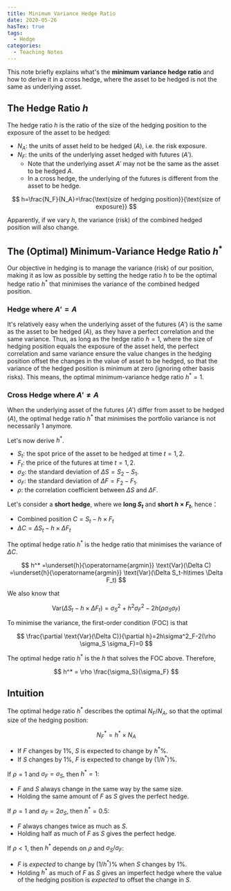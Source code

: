 ```yaml
---
title: Minimum Variance Hedge Ratio
date: 2020-05-26
hasTex: true
tags:
  - Hedge
categories:
  - Teaching Notes
---
```


This note briefly explains what's the **minimum variance hedge ratio** and how
to derive it in a cross hedge, where the asset to be hedged is not the same as
underlying asset.

<!-- more -->

## The Hedge Ratio $h$

The hedge ratio $h$ is the ratio of the size of the hedging position to the
exposure of the asset to be hedged:

- $N_A$: the units of asset held to be hedged ($A$), i.e. the risk exposure.
- $N_F$: the units of the underlying asset hedged with futures ($A'$).
  - Note that the underlying asset $A'$ may not be the same as the asset to be hedged $A$.
  - In a cross hedge, the underlying of the futures is different from the asset to be hedge.

$$
h=\frac{N_F}{N_A}=\frac{\text{size of hedging position}}{\text{size of exposure}}
$$

Apparently, if we vary $h$, the variance (risk) of the combined hedged position
will also change.

## The (Optimal) Minimum-Variance Hedge Ratio $h^*$

Our objective in hedging is to manage the variance (risk) of our position,
making it as low as possible by setting the hedge ratio $h$ to be the optimal
hedge ratio $h^*$ that minimises the variance of the combined hedged position.

### Hedge where $A'=A$

It's relatively easy when the underlying asset of the futures ($A'$) is the same
as the asset to be hedged ($A$), as they have a perfect correlation and the same
variance. Thus, as long as the hedge ratio $h=1$, where the size of hedging
position equals the exposure of the asset held, the perfect correlation and same
variance ensure the value changes in the hedging position offset the changes in
the value of asset to be hedged, so that the variance of the hedged position is
minimum at zero (ignoring other basis risks). This means, the optimal
minimum-variance hedge ratio $h^*=1$.

### Cross Hedge where $A' \neq A$

When the underlying asset of the futures ($A'$) differ from asset to be hedged
($A$), the optimal hedge ratio $h^*$ that minimises the portfolio variance is
not necessarily 1 anymore. 

Let's now derive $h^*$.

- $S_t$: the spot price of the asset to be hedged at time $t=1,2$.
- $F_t$: the price of the futures at time $t=1,2$.
- $\sigma_S$: the standard deviation of $\Delta S=S_2 - S_1$.
- $\sigma_F$: the standard deviation of $\Delta F=F_2 - F_1$.
- $\rho$: the correlation coefficient between $\Delta S$ and $\Delta F$.

Let's consider a **short hedge**, where we **long $S_t$** and **short $h\times
F_t$**, hence：

- Combined position $C=S_t-h\times F_t$
- $\Delta C=\Delta S_t-h\times \Delta F_t$

The optimal hedge ratio $h^*$ is the hedge ratio that minimises the variance of
$\Delta C$.

$$
h^* =\underset{h}{\operatorname{argmin}} \text{Var}(\Delta C)
=\underset{h}{\operatorname{argmin}} \text{Var}(\Delta S_t-h\times \Delta F_t)
$$

We also know that

$$
\text{Var}(\Delta S_t-h\times \Delta F_t) = \sigma^2_S + h^2\sigma^2_F -
2h(\rho \sigma_S \sigma_F)
$$

To minimise the variance, the first-order condition (FOC) is that

$$
\frac{\partial \text{Var}(\Delta C)}{\partial h}=2h\sigma^2_F-2(\rho \sigma_S
\sigma_F)=0
$$

The optimal hedge ratio $h^*$ is the $h$ that solves the FOC above. Therefore,

$$
h^* = \rho \frac{\sigma_S}{\sigma_F}
$$

## Intuition

The optimal hedge ratio $h^*$ describes the optimal $N_F/N_A$, so that the
optimal size of the hedging position:

$$
N_F^* = h^* \times N_A
$$

- If $F$ changes by 1%, $S$ is expected to change by $h^*$%.
- If $S$ changes by 1%, $F$ is expected to change by $(1/h^*)$%.

If $\rho=1$ and $\sigma_F=\sigma_S$, then $h^*=1$:

- $F$ and $S$ always change in the same way by the same size.
- Holding the same amount of $F$ as $S$ gives the perfect hedge.

If $\rho=1$ and $\sigma_F=2\sigma_S$, then $h^*=0.5$:

- $F$ always changes twice as much as $S$.
- Holding half as much of $F$ as $S$ gives the perfect hedge.

If $\rho<1$, then $h^*$ depends on $\rho$ and ${\sigma_S}/{\sigma_F}$:

- $F$ is _expected_ to change by $(1/h^*)$% when $S$ changes by 1%.
- Holding $h^*$ as much of $F$ as $S$ gives an imperfect hedge where the value of the hedging position is _expected_ to offset the change in $S$.
